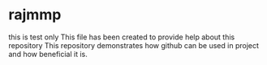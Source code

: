 # rajmmp
this is test only
This file has been created to provide help about this repository
This repository demonstrates how github can be used in project and how beneficial it is.
